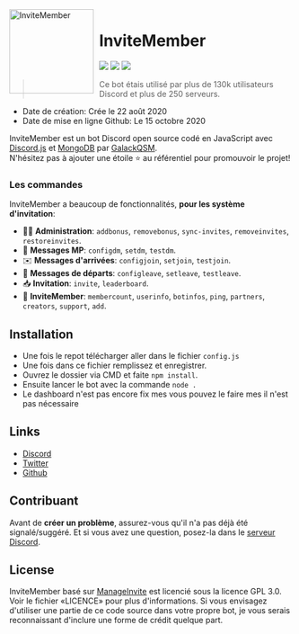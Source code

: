 <img width="150" height="150" align="left" style="float: left; margin: 0 10px 0 0;" alt="InviteMember" src="https://images-ext-1.discordapp.net/external/p4P4gdX0reCQF1ZpeS3Gve77lPVfUMEh5tN7RuGwl_w/https/cdn.discordapp.com/avatars/716660366196604969/a7a1e24aef24ec34a31235ecb6a854e5.webp">  

# InviteMember

[![](https://img.shields.io/discord/761541041152983050.svg?logo=discord&colorB=7289DA)](https://discord.gg/VAatzcw)
[![](https://img.shields.io/badge/discord.js-v12.0.0--dev-blue.svg?logo=npm)](https://github.com/discordjs)
[![](https://img.shields.io/badge/paypal-donate-blue.svg)](https://www.paypal.com/paypalme/DeltaBot)

> Ce bot étais utilisé par plus de 130k utilisateurs Discord et plus de 250 serveurs.

* Date de création: Crée le 22 août 2020
* Date de mise en ligne Github: Le 15 octobre 2020

InviteMember est un bot Discord open source codé en JavaScript avec [Discord.js](https://discord.js.org) et [MongoDB](https://mongodb.com/) par [GalackQSM](https://github.com/GalackQSM).  
N'hésitez pas à ajouter une étoile ⭐ au référentiel pour promouvoir le projet!

### Les commandes

InviteMember a beaucoup de fonctionnalités, **pour les système d'invitation**:

*   👩‍💼 **Administration**: `addbonus`, `removebonus`, `sync-invites`, `removeinvites`, `restoreinvites`. 
*   💬 **Messages MP**: `configdm`, `setdm`, `testdm`.
*   ✉️ **Messages d'arrivées**: `configjoin`, `setjoin`, `testjoin`.
*   📨 **Messages de départs**: `configleave`, `setleave`, `testleave`.
*   📥 **Invitation**: `invite`, `leaderboard`.
*   📔 **InviteMember**: `membercount`, `userinfo`, `botinfos`, `ping`, `partners`, `creators`, `support`, `add`.

## Installation

* Une fois le repot télécharger aller dans le fichier `config.js`
* Une fois dans ce fichier remplissez et enregistrer.
* Ouvrez le dossier via CMD et faite `npm install`.
* Ensuite lancer le bot avec la commande `node .`
* Le dashboard n'est pas encore fix mes vous pouvez le faire mes il n'est pas nécessaire 
## Links

*   [Discord](https://discord.gg/VAatzcw)
*   [Twitter](https://twitter.com/DeltaBotInc)
*   [Github](https://github.com/GalackQSM)

## Contribuant

Avant de **créer un problème**, assurez-vous qu'il n'a pas déjà été signalé/suggéré.
Et si vous avez une question, posez-la dans le [serveur Discord](https://discord.gg/VAatzcw).

## License

InviteMember basé sur [ManageInvite](https://github.com/ManageInvite/ManageInvite) est licencié sous la licence GPL 3.0. Voir le fichier «LICENCE» pour plus d'informations. Si vous envisagez d'utiliser une partie de ce code source dans votre propre bot, je vous serais reconnaissant d'inclure une forme de crédit quelque part.
